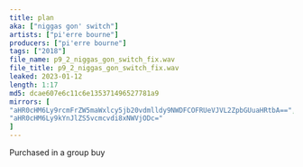 ```yaml
---
title: plan
aka: ["niggas gon' switch"]
artists: ["pi'erre bourne"]
producers: ["pi'erre bourne"]
tags: ["2018"]
file_name: p9_2_niggas_gon_switch_fix.wav
file_title: p9_2_niggas_gon_switch_fix.wav
leaked: 2023-01-12
length: 1:17
md5: dcae607e6c11c6e135371496527781a9
mirrors: [
"aHR0cHM6Ly9rcmFrZW5maWxlcy5jb20vdmlldy9NWDFCOFRUeVJVL2ZpbGUuaHRtbA==",
"aHR0cHM6Ly9kYnJlZS5vcmcvdi8xNWVjODc="
]
---
```

Purchased in a group buy
